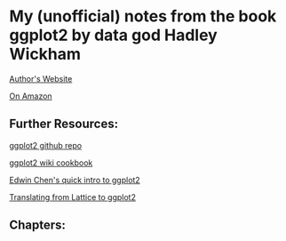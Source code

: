 My (unofficial) notes from the book ggplot2 by data god Hadley Wickham
========================================

[Author's Website](http://had.co.nz/)

[On Amazon](http://www.amazon.com/ggplot2-Elegant-Graphics-Data-Analysis/dp/0387981403/ref=sr_1_1?ie=UTF8&qid=1334184667&sr=8-1)


Further Resources:
-------------------
[ggplot2 github repo](https://github.com/hadley/ggplot2/wiki)

[ggplot2 wiki cookbook](http://wiki.stdout.org/rcookbook/Graphs/)

[Edwin Chen's quick intro to ggplot2](http://blog.echen.me/2012/01/17/quick-introduction-to-ggplot2/)

[Translating from Lattice to ggplot2](http://learnr.wordpress.com/)

Chapters:
---------------------------
<!--TODO-->


